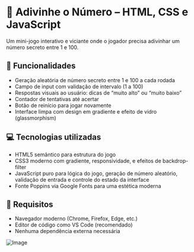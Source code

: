 # 🎯 Adivinhe o Número – HTML, CSS e JavaScript
Um mini-jogo interativo e viciante onde o jogador precisa adivinhar um número secreto entre 1 e 100. 

## 🧩 Funcionalidades
 - Geração aleatória de número secreto entre 1 e 100 a cada rodada
 - Campo de input com validação de intervalo (1 a 100)
 - Respostas visuais ao usuário: dicas de “muito alto” ou “muito baixo”
 - Contador de tentativas até acertar
 - Botão de reinício para jogar novamente
 - Interface limpa com design em gradiente e efeito de vidro (glassmorphism)

## 💻 Tecnologias utilizadas
 - HTML5 semântico para estrutura do jogo
 - CSS3 moderno com gradiente, responsividade, e efeitos de backdrop-filter
 - JavaScript puro para lógica do jogo, geração de número aleatório, validação de entrada e controle do estado da interface
 - Fonte Poppins via Google Fonts para uma estética moderna

## 🔧 Requisitos
 - Navegador moderno (Chrome, Firefox, Edge, etc.)
 - Editor de código como VS Code (recomendado)
 - Nenhuma dependência externa necessária

![Image](https://github.com/user-attachments/assets/98b87b7a-1ca6-404b-8c24-6213ae3e2cef)
